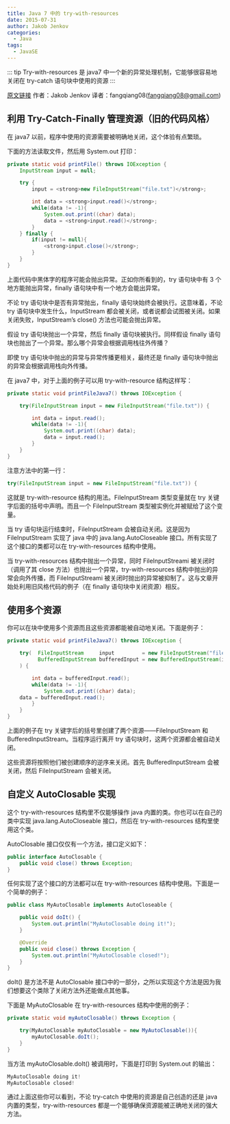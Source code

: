 ```yaml
---
title: Java 7 中的 try-with-resources
date: 2015-07-31
author: Jakob Jenkov
categories:
  - Java
tags: 
  - JavaSE
---
```


::: tip
Try-with-resources 是 java7 中一个新的异常处理机制，它能够很容易地关闭在 try-catch 语句块中使用的资源
:::

<!-- more -->

[原文链接](http://tutorials.jenkov.com/java-exception-handling/try-with-resources.html "Try-with-resources in Java 7") 作者：Jakob Jenkov 译者：fangqiang08(fangqiang08@gmail.com)

## 利用 Try-Catch-Finally 管理资源（旧的代码风格）

在 java7 以前，程序中使用的资源需要被明确地关闭，这个体验有点繁琐。

下面的方法读取文件，然后用 System.out 打印：

```java
private static void printFile() throws IOException {
    InputStream input = null;

    try {
        input = <strong>new FileInputStream("file.txt")</strong>;

        int data = <strong>input.read()</strong>;
        while(data != -1){
            System.out.print((char) data);
            data = <strong>input.read()</strong>;
        }
    } finally {
        if(input != null){
            <strong>input.close()</strong>;
        }
    }
}
```


上面代码中黑体字的程序可能会抛出异常。正如你所看到的，try 语句块中有 3 个地方能抛出异常，finally 语句块中有一个地方会能出异常。

不论 try 语句块中是否有异常抛出，finally 语句块始终会被执行。这意味着，不论 try 语句块中发生什么，InputStream 都会被关闭，或者说都会试图被关闭。如果关闭失败，InputStream’s close() 方法也可能会抛出异常。

假设 try 语句块抛出一个异常，然后 finally 语句块被执行。同样假设 finally 语句块也抛出了一个异常。那么哪个异常会根据调用栈往外传播？

即使 try 语句块中抛出的异常与异常传播更相关，最终还是 finally 语句块中抛出的异常会根据调用栈向外传播。

在 java7 中，对于上面的例子可以用 try-with-resource 结构这样写：


```java
private static void printFileJava7() throws IOException {

    try(FileInputStream input = new FileInputStream("file.txt")) {

        int data = input.read();
        while(data != -1){
            System.out.print((char) data);
            data = input.read();
        }
    }
}
```


注意方法中的第一行：

```java
try(FileInputStream input = new FileInputStream("file.txt")) {
```

这就是 try-with-resource 结构的用法。FileInputStream 类型变量就在 try 关键字后面的括号中声明。而且一个 FileInputStream 类型被实例化并被赋给了这个变量。

当 try 语句块运行结束时，FileInputStream 会被自动关闭。这是因为 FileInputStream 实现了 java 中的 java.lang.AutoCloseable 接口。所有实现了这个接口的类都可以在 try-with-resources 结构中使用。

当 try-with-resources 结构中抛出一个异常，同时 FileInputStreami 被关闭时（调用了其 close 方法）也抛出一个异常，try-with-resources 结构中抛出的异常会向外传播，而 FileInputStreami 被关闭时抛出的异常被抑制了。这与文章开始处利用旧风格代码的例子（在 finally 语句块中关闭资源）相反。

## 使用多个资源

你可以在块中使用多个资源而且这些资源都能被自动地关闭。下面是例子：

```java
private static void printFileJava7() throws IOException {

    try(  FileInputStream     input         = new FileInputStream("file.txt");
          BufferedInputStream bufferedInput = new BufferedInputStream(input)
    ) {

        int data = bufferedInput.read();
        while(data != -1){
            System.out.print((char) data);
    data = bufferedInput.read();
        }
    }
}
```

上面的例子在 try 关键字后的括号里创建了两个资源——FileInputStream 和 BufferedInputStream。当程序运行离开 try 语句块时，这两个资源都会被自动关闭。

这些资源将按照他们被创建顺序的逆序来关闭。首先 BufferedInputStream 会被关闭，然后 FileInputStream 会被关闭。

## 自定义 AutoClosable 实现

这个 try-with-resources 结构里不仅能够操作 java 内置的类。你也可以在自己的类中实现 java.lang.AutoCloseable 接口，然后在 try-with-resources 结构里使用这个类。

AutoClosable 接口仅仅有一个方法，接口定义如下：

```java
public interface AutoClosable {
    public void close() throws Exception;
}
```

任何实现了这个接口的方法都可以在 try-with-resources 结构中使用。下面是一个简单的例子：

```java
public class MyAutoClosable implements AutoCloseable {

    public void doIt() {
        System.out.println("MyAutoClosable doing it!");
    }

    @Override
    public void close() throws Exception {
        System.out.println("MyAutoClosable closed!");
    }
}
```



doIt() 是方法不是 AutoClosable 接口中的一部分，之所以实现这个方法是因为我们想要这个类除了关闭方法外还能做点其他事。

下面是 MyAutoClosable 在 try-with-resources 结构中使用的例子：

```java
private static void myAutoClosable() throws Exception {

    try(MyAutoClosable myAutoClosable = new MyAutoClosable()){
        myAutoClosable.doIt();
    }
}
```
当方法 myAutoClosable.doIt() 被调用时，下面是打印到 System.out 的输出：

```java
MyAutoClosable doing it!
MyAutoClosable closed!
```

通过上面这些你可以看到，不论 try-catch 中使用的资源是自己创造的还是 java 内置的类型，try-with-resources 都是一个能够确保资源能被正确地关闭的强大方法。





